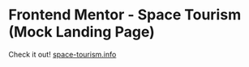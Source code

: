 # Frontend Mentor - Space Tourism (Mock Landing Page)

Check it out! [space-tourism.info](https://space-tourism-explore.netlify.app/)
